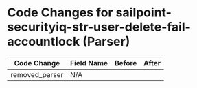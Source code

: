 # Code Changes for sailpoint-securityiq-str-user-delete-fail-accountlock (Parser)

| Code Change | Field Name | Before | After |
|-------------|------------|--------|-------|
| removed_parser | N/A |  |  |